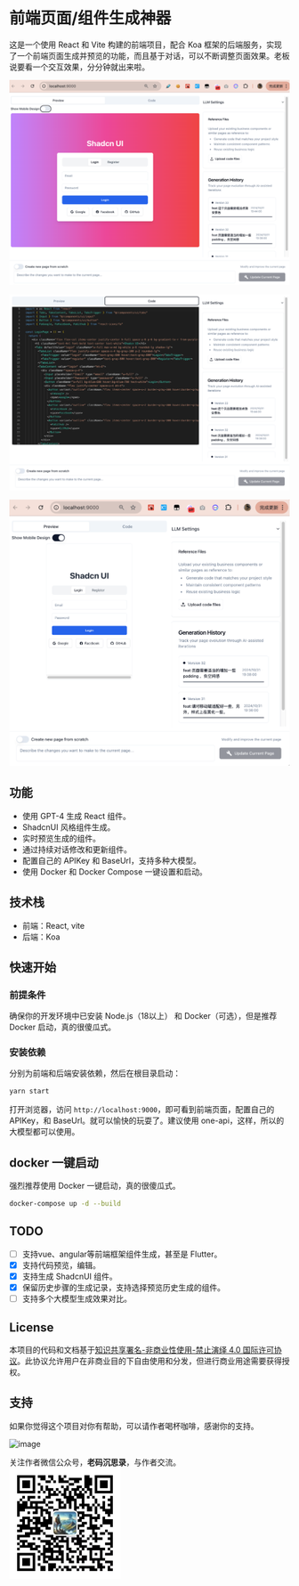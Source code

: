 # 前端页面/组件生成神器

这是一个使用 React 和 Vite 构建的前端项目，配合 Koa 框架的后端服务，实现了一个前端页面生成并预览的功能，而且基于对话，可以不断调整页面效果。老板说要看一个交互效果，分分钟就出来啦。

![](https://raw.githubusercontent.com/bravekingzhang/pic_go/master/2024/10/31/1730375359551-ecbd116d-f76d-4a88-8ef8-ddf8ff6a11f8.png)


![](https://raw.githubusercontent.com/bravekingzhang/pic_go/master/2024/10/31/1730375321849-3f6964e6-dd37-4fa8-8d83-cb942476d38e.png)

![](https://raw.githubusercontent.com/bravekingzhang/pic_go/master/2024/10/31/1730375525069-3d2c6ce6-bfa2-4b17-a782-4143f5be7d4e.png)


## 功能

- 使用 GPT-4 生成 React 组件。
- ShadcnUI 风格组件生成。
- 实时预览生成的组件。
- 通过持续对话修改和更新组件。
- 配置自己的 APIKey 和 BaseUrl，支持多种大模型。
- 使用 Docker 和 Docker Compose 一键设置和启动。

## 技术栈

- 前端：React, vite
- 后端：Koa

## 快速开始

### 前提条件

确保你的开发环境中已安装 Node.js（18以上） 和 Docker（可选），但是推荐 Docker 启动，真的很傻瓜式。

### 安装依赖

分别为前端和后端安装依赖，然后在根目录启动：

```bash
yarn start
```

打开浏览器，访问 `http://localhost:9000`，即可看到前端页面，配置自己的 APIKey，和 BaseUrl。就可以愉快的玩耍了。建议使用 one-api，这样，所以的大模型都可以使用。

## docker 一键启动

强烈推荐使用 Docker 一键启动，真的很傻瓜式。

```sh
docker-compose up -d --build
```

## TODO

- [ ] 支持vue、angular等前端框架组件生成，甚至是 Flutter。
- [x] 支持代码预览，编辑。
- [x] 支持生成 ShadcnUI 组件。
- [x] 保留历史步骤的生成记录，支持选择预览历史生成的组件。
- [ ] 支持多个大模型生成效果对比。

## License

本项目的代码和文档基于[知识共享署名-非商业性使用-禁止演绎 4.0 国际许可协议](https://creativecommons.org/licenses/by-nc-nd/4.0/deed.zh)。此协议允许用户在非商业目的下自由使用和分发，但进行商业用途需要获得授权。

## 支持

如果你觉得这个项目对你有帮助，可以请作者喝杯咖啡，感谢你的支持。

<img width="200" alt="image" src="https://github.com/bravekingzhang/react-ai-chat/assets/4476322/7c457992-a0bc-49a3-9bd6-f23b5f1a595e">

关注作者微信公众号，**老码沉思录**，与作者交流。
<img width="200" alt="image" src="https://raw.githubusercontent.com/bravekingzhang/pic_go/master/2024/03/29/1711677809867-40f26109-8ac4-45de-b8b2-cbf78ad09cff.png">


